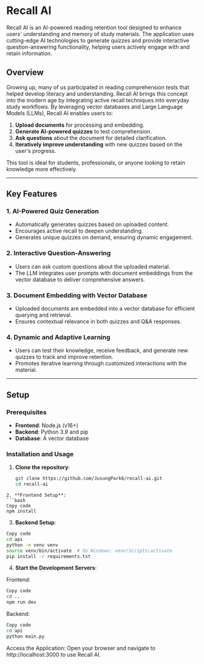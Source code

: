 # Recall AI

Recall AI is an AI-powered reading retention tool designed to enhance users' understanding and memory of study materials. The application uses cutting-edge AI technologies to generate quizzes and provide interactive question-answering functionality, helping users actively engage with and retain information. 

## Overview

Growing up, many of us participated in reading comprehension tests that helped develop literacy and understanding. Recall AI brings this concept into the modern age by integrating active recall techniques into everyday study workflows. By leveraging vector databases and Large Language Models (LLMs), Recall AI enables users to:

1. **Upload documents** for processing and embedding.
2. **Generate AI-powered quizzes** to test comprehension.
3. **Ask questions** about the document for detailed clarification.
4. **Iteratively improve understanding** with new quizzes based on the user's progress.

This tool is ideal for students, professionals, or anyone looking to retain knowledge more effectively.

---

## Key Features

### 1. **AI-Powered Quiz Generation**
- Automatically generates quizzes based on uploaded content.
- Encourages active recall to deepen understanding.
- Generates unique quizzes on demand, ensuring dynamic engagement.

### 2. **Interactive Question-Answering**
- Users can ask custom questions about the uploaded material.
- The LLM integrates user prompts with document embeddings from the vector database to deliver comprehensive answers.

### 3. **Document Embedding with Vector Database**
- Uploaded documents are embedded into a vector database for efficient querying and retrieval.
- Ensures contextual relevance in both quizzes and Q&A responses.

### 4. **Dynamic and Adaptive Learning**
- Users can test their knowledge, receive feedback, and generate new quizzes to track and improve retention.
- Promotes iterative learning through customized interactions with the material.

---

## Setup

### Prerequisites

- **Frontend**: Node.js (v16+)
- **Backend**: Python 3.9 and pip
- **Database**: A vector database

### Installation and Usage

1. **Clone the repository**:
   ```bash
   git clone https://github.com/JusungPark6/recall-ai.git
   cd recall-ai
  ```
2. **Frontend Setup**:
  ```bash
  Copy code
  npm install
  ```
3. **Backend Setup**:
  ```bash
  Copy code
  cd api
  python -m venv venv
  source venv/bin/activate  # On Windows: venv\Scripts\activate
  pip install -r requirements.txt
  ```
4. **Start the Development Servers**:

Frontend:
```bash
Copy code
cd ..
npm run dev
```
Backend:
```bash
Copy code
cd api
python main.py
```
Access the Application: Open your browser and navigate to http://localhost:3000 to use Recall AI.
